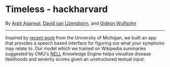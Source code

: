 **Timeless - hackharvard**
===================
By [Arpit Agarwal](http://www.seas.upenn.edu/~aarpit), [David van IJzendoorn](http://www.researchgate.net/profile/David_Van_Ijzendoorn), and [Gideon Wulfsohn](http://gwulfs.github.io)

---

Inspired by [recent work](http://techcrunch.com/2014/07/24/your-smartphone-will-soon-know-if-you-have-bipolar-disorder) from the University of Michigan, we built an app that provides a speech based interface for figuring out what your symptoms may relate to. Our model which we trained on Wikipedia summaries suggested by CMU's [NELL](http://rtw.ml.cmu.edu/rtw/) Knowledge Engine helps visualize disease likelihoods and severity scores given an unstructured textual input.

